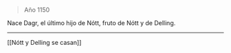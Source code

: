 > Año 1150

Nace Dagr, el último hijo de Nótt, fruto de Nótt y de Delling.

---

[[Nótt y Delling se casan]]